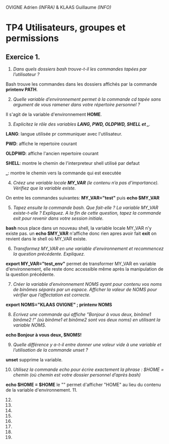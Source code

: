 OVIGNE Adrien *(INFRA)* & KLAAS Guillaume *(INFO)*

# TP4  Utilisateurs, groupes et permissions

## Exercice 1.

1. *Dans quels dossiers bash trouve-t-il les commandes tapées par l’utilisateur ?*

Bash trouve les commandes dans les dossiers affichés par la commande **printenv PATH**.

2. *Quelle variable d’environnement permet à la commande cd tapée sans argument de vous ramener dans
votre répertoire personnel ?*

Il s'agit de la variable d'environnement **HOME**.

3. *Explicitez le rôle des variables **LANG, PWD, OLDPWD, SHELL et _**.*

**LANG**: langue utilisée pr communiquer avec l'utilisateur.

**PWD**: affiche le repertoire courant 

**OLDPWD**: affiche l'ancien repertoire courant

**SHELL**:  montre le chemin de l'interpreteur shell utilisé par defaut

**\_**:  montre le chemin vers la commande qui est executée

4. *Créez une variable locale **MY_VAR** (le contenu n’a pas d’importance). Vérifiez que la variable existe.* 

On entre les commandes suivantes: **MY_VAR="test"** puis **echo $MY_VAR**

5. *Tapez ensuite la commande bash. Que fait-elle ? La variable MY_VAR existe-t-elle ? Expliquez. A la fin*
*de cette question, tapez la commande exit pour revenir dans votre session initiale.*

**bash** nous place dans un nouveau shell, la variable locale MY\_VAR n'y existe pas. un **echo $MY\_VAR** n'affiche donc rien apres avoir fait **exit** on revient dans le shell où MY\_VAR existe.

6. *Transformez MY_VAR en une variable d’environnement et recommencez la question précédente. Expliquez.*

**export MY_VAR="test_env"** permet de transformer MY_VAR en variable d'environnement, elle reste donc accessible même après la manipulation de la question précédente.

7. *Créer la variable d’environnement NOMS ayant pour contenu vos noms de binômes séparés par un espace.*
*Afficher la valeur de NOMS pour vérifier que l’affectation est correcte.*

**export NOMS="KLAAS OVIGNE" ; printenv NOMS**

8. *Ecrivez une commande qui affiche ”Bonjour à vous deux, binôme1 binôme2 !” (où binôme1 et binôme2*
*sont vos deux noms) en utilisant la variable NOMS.*

**echo Bonjour à vous deux, $NOMS!**
 
9. *Quelle différence y a-t-il entre donner une valeur vide à une variable et l’utilisation de la commande*
*unset ?*

**unset** supprime la variable.
 
10. *Utilisez la commande echo pour écrire exactement la phrase : $HOME = chemin (où chemin est votre*
*dossier personnel d’après bash)*

**echo \$HOME = $HOME** le "\" permet d'afficher "HOME" au lieu du contenu de la variable d'environnement.
11.

12.

13.

14.

15.

16.

17.

18.

19.

